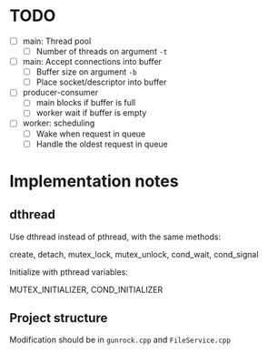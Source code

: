 # TODO

- [ ] main: Thread pool
    - [ ] Number of threads on argument `-t`
- [ ] main: Accept connections into buffer
    - [ ] Buffer size on argument `-b`
    - [ ] Place socket/descriptor into buffer
- [ ] producer-consumer
    - [ ] main blocks if buffer is full
    - [ ] worker wait if buffer is empty
- [ ] worker: scheduling
    - [ ] Wake when request in queue
    - [ ] Handle the oldest request in queue

# Implementation notes

## dthread

Use dthread instead of pthread, with the same methods:

create, detach, mutex\_lock, mutex\_unlock, cond\_wait, cond\_signal

Initialize with pthread variables:

MUTEX\_INITIALIZER, COND\_INITIALIZER

## Project structure

Modification should be in `gunrock.cpp` and `FileService.cpp`
